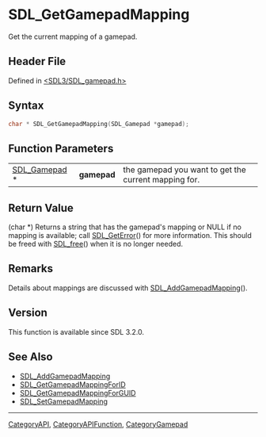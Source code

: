 # SDL_GetGamepadMapping

Get the current mapping of a gamepad.

## Header File

Defined in [<SDL3/SDL_gamepad.h>](https://github.com/libsdl-org/SDL/blob/main/include/SDL3/SDL_gamepad.h)

## Syntax

```c
char * SDL_GetGamepadMapping(SDL_Gamepad *gamepad);
```

## Function Parameters

|                              |             |                                                      |
| ---------------------------- | ----------- | ---------------------------------------------------- |
| [SDL_Gamepad](SDL_Gamepad) * | **gamepad** | the gamepad you want to get the current mapping for. |

## Return Value

(char *) Returns a string that has the gamepad's mapping or NULL if no
mapping is available; call [SDL_GetError](SDL_GetError)() for more
information. This should be freed with [SDL_free](SDL_free)() when it is no
longer needed.

## Remarks

Details about mappings are discussed with
[SDL_AddGamepadMapping](SDL_AddGamepadMapping)().

## Version

This function is available since SDL 3.2.0.

## See Also

- [SDL_AddGamepadMapping](SDL_AddGamepadMapping)
- [SDL_GetGamepadMappingForID](SDL_GetGamepadMappingForID)
- [SDL_GetGamepadMappingForGUID](SDL_GetGamepadMappingForGUID)
- [SDL_SetGamepadMapping](SDL_SetGamepadMapping)






----
[CategoryAPI](CategoryAPI), [CategoryAPIFunction](CategoryAPIFunction), [CategoryGamepad](CategoryGamepad)

